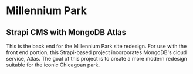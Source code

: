 # Millennium Park
## Strapi CMS with MongoDB Atlas

This is the back end for the Millennium Park site redesign. For use with the front end portion, this Strapi-based project incorporates MongoDB's cloud service, Atlas. The goal of this project is to create a more modern redesign suitable for the iconic Chicagoan park.
